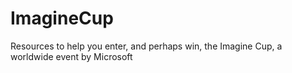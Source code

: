 # ImagineCup
Resources to help you enter, and perhaps win, the Imagine Cup, a worldwide event by Microsoft
